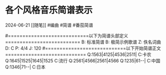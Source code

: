 # 各个风格音乐简谱表示
2024-06-21
[[随笔]]
#编曲 #简谱 #番茄简谱

#============================以下为简谱头部定义==========================
B: 标准简谱
B: 极简示例歌谱
Z: 佚名词曲
D: C
P: 4/4
J: 120
#============================以下开始简谱正文============================
Q:1563|4125|4536|2511|
C:卡农
Q:1645|1525|1645|1525
C:流行
Q:2561|4566|2561|4566
Q:1235|61--|
C:中国
Q:1346|71--|
C:日本

